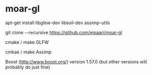 # moar-gl
apt-get install libglew-dev libsoil-dev assimp-utils

git clone --recursive https://github.com/ejpaari/moar-gl

cmake / make GLFW

cmkae / make Assimp

Boost (http://www.boost.org/) version 1.57.0 (but other versions will probably do just fine)

